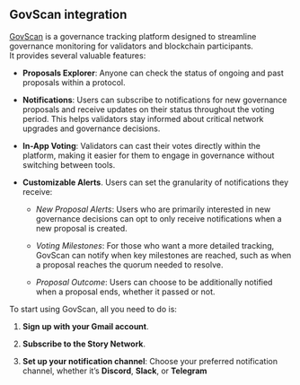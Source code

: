 ## GovScan integration

[GovScan](https://govscan.live) is a governance tracking platform designed to streamline governance monitoring for validators and blockchain participants.\
It provides several valuable features:
- **Proposals Explorer**: Anyone can check the status of ongoing and past proposals within a protocol.

- **Notifications**: Users can subscribe to notifications for new governance proposals and receive updates on their status throughout the voting period. This helps validators stay informed about critical network upgrades and governance decisions.

- **In-App Voting**: Validators can cast their votes directly within the platform, making it easier for them to engage in governance without switching between tools.

- **Customizable Alerts**. Users can set the granularity of notifications they receive:
    - _New Proposal Alerts_: Users who are primarily interested in new governance decisions can opt to only receive notifications when a new proposal is created.

    - _Voting Milestones_: For those who want a more detailed tracking, GovScan can notify when key milestones are reached, such as when a proposal reaches the quorum needed to resolve.

    - _Proposal Outcome_: Users can choose to be additionally notified when a proposal ends, whether it passed or not.

To start using GovScan, all you need to do is:

1. **Sign up with your Gmail account**.

2. **Subscribe to the Story Network**.

3. **Set up your notification channel**: Choose your preferred notification channel, whether it’s **Discord**, **Slack**, or **Telegram**




